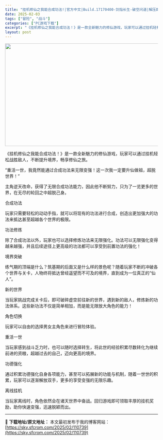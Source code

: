 ```yaml
---
title: "挂机修仙之我能合成功法!|官方中文|Build.17170400-剑指长生-破空问道|解压即撸|"
date: 2025-02-03
tags: ["冒险", "战斗"]
categories: ["PC游戏下载"]
excerpt: "《挂机修仙之我能合成功法！》是一款全新魅力的修仙游戏，玩家可以通过挂机轻松战胜敌人，不断提升境界，畅享修仙之旅。 “重活一世，我竟然能通过合成功法来无限变强！这一次我一定要升仙做祖，超脱世界！” 主角逆天改命，获得了无限合成功法能力，因此他不断努力，只为了一览更多的世界，在无尽的轮回之中超脱己身。 &hellip;"
layout: post
---
```


<img class="aligncenter size-full wp-image-110728" src="https://sky.sfcrom.com/wp-content/uploads/2025/02/2025020315440360.webp" alt="" width="600" height="337" />

《挂机修仙之我能合成功法！》是一款全新魅力的修仙游戏，玩家可以通过挂机轻松战胜敌人，不断提升境界，畅享修仙之旅。

“重活一世，我竟然能通过合成功法来无限变强！这一次我一定要升仙做祖，超脱世界！”

主角逆天改命，获得了无限合成功法能力，因此他不断努力，只为了一览更多的世界，在无尽的轮回之中超脱己身。

合成功法

玩家只需要轻松的动动手指，就可以将现有的功法进行合成，创造出更加强大的功法来抵达甚至超越各个世界的极限。

功法修炼

除了合成功法以外，玩家也可以选择修炼功法来无限强化。功法可以无限强化变得越来越强，并且后续途径上更高级的功法都可以享受到前置功法的强化！

境界突破

练气期的顶端是什么？筑基期的后面又是什么样的景色呢？随着玩家不断的冲破各个世界与关卡，人物终将抵达曾经遥望而不可及的境界，直到成为一位真正的“仙人”。

新的世界

当玩家挑战完成关卡后，即可破碎虚空前往新的世界，遇到新的敌人，修炼新的功法体系。这些新功法不仅是简单相加，而是能无限放大角色的能力！

角色切换

玩家可以自由的选择男女主角色来进行冒险体验。

重活一世

当玩家感到战斗乏力时，也可以随时选择转生，将此世的经验积累尽数转化为继续前进的资粮，超越过去的自己，迈向更高的境界。

功德强化

通过积累功德强化自身各项能力，甚至可以拓展新的功能与机制，随着一世世的积累，玩家可以逐渐解放双手，更多的享受变强的无限乐趣。

离线挂机

当玩家离线时，角色依然会在诸天世界中奋战。回归游戏即可领取丰厚的挂机奖励，助你快速变强，迅速脱颖而出。

---
📖 **下载地址/原文地址：** 本文最初发布于我的博客网站：[https://sky.sfcrom.com/2025/02/110739](https://sky.sfcrom.com/2025/02/110739)
